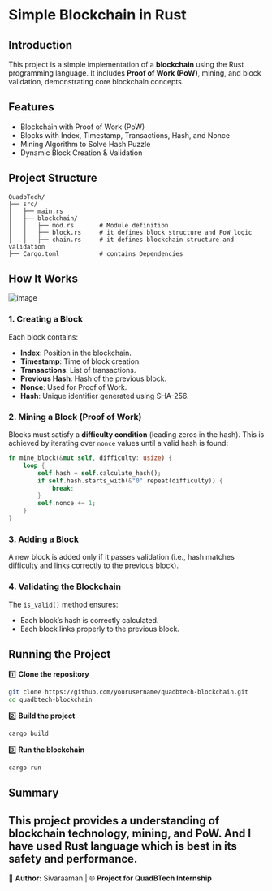 # Simple Blockchain in Rust

## Introduction
This project is a simple implementation of a **blockchain** using the Rust programming language. It includes **Proof of Work (PoW)**, mining, and block validation, demonstrating core blockchain concepts.

## Features
- Blockchain with Proof of Work (PoW)
- Blocks with Index, Timestamp, Transactions, Hash, and Nonce
- Mining Algorithm to Solve Hash Puzzle
- Dynamic Block Creation & Validation

## Project Structure
```
QuadbTech/
├── src/
│   ├── main.rs         
│   ├── blockchain/
│   │   ├── mod.rs       # Module definition
│   │   ├── block.rs     # it defines block structure and PoW logic
│   │   ├── chain.rs     # it defines blockchain structure and validation
├── Cargo.toml           # contains Dependencies 
```
## How It Works

![image](https://github.com/user-attachments/assets/732ce4a4-b192-409e-9395-3d220ab5e781)

### 1. Creating a Block
Each block contains:
- **Index**: Position in the blockchain.
- **Timestamp**: Time of block creation.
- **Transactions**: List of transactions.
- **Previous Hash**: Hash of the previous block.
- **Nonce**: Used for Proof of Work.
- **Hash**: Unique identifier generated using SHA-256.

### 2. Mining a Block (Proof of Work)
Blocks must satisfy a **difficulty condition** (leading zeros in the hash). This is achieved by iterating over `nonce` values until a valid hash is found:
```rust
fn mine_block(&mut self, difficulty: usize) {
    loop {
        self.hash = self.calculate_hash();
        if self.hash.starts_with(&"0".repeat(difficulty)) {
            break;
        }
        self.nonce += 1;
    }
}
```

### 3. Adding a Block
A new block is added only if it passes validation (i.e., hash matches difficulty and links correctly to the previous block).

### 4. Validating the Blockchain
The `is_valid()` method ensures:
- Each block’s hash is correctly calculated.
- Each block links properly to the previous block.

## Running the Project
1️⃣ **Clone the repository**
```sh
git clone https://github.com/yourusername/quadbtech-blockchain.git
cd quadbtech-blockchain
```

2️⃣ **Build the project**
```sh
cargo build
```

3️⃣ **Run the blockchain**
```sh
cargo run
```
## Summary 
This project provides a understanding of blockchain technology, mining, and PoW. And I have used Rust language which is best in its safety and performance.
---
📌 **Author:** Sivaraaman | 🌐 **Project for QuadBTech Internship**

